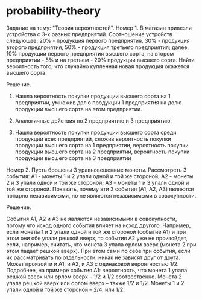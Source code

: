 # probability-theory
Задание на тему: "Теория вероятностей". 
Номер 1. В магазин привезли устройства с 3-х разных предприятий. Соотношение устройств следующее: 20% - продукция первого предприятия, 30% - продукция второго предприятия, 50% - продукция третьего предприятия; далее, 10% продукции первого предприятия высшего сорта, на втором предприятии - 5% и на третьем - 20% продукции высшего сорта. Найти вероятность того, что случайно купленная новая продукция окажется высшего сорта.

Решение. 

1. Нашла вероятность покупки продукции высшего сорта на 1 предприятии, умножив долю продукции 1 предприятия на долю продукции высшего сорта на этом предприятии.

2. Аналогичные действия по 2 предприятию и 3 предприятию.
   
3. Нашла вероятность покупки продукции высшего сорта среди продукции всех предприятий, сложив вероятность покупки продукции высшего сорта на 1 предприятии, вероятность покупки продукции высшего сорта на 2 предприятии, вероятность покупки продукции высшего сорта на 3 предприятии

Номер 2. Пусть брошены 3 уравновешенные монеты. Рассмотреть 3 события:
A1 - монеты 1 и 2 упали одной и той же стороной;
A2 - монеты 2 и 3 упали одной и той же стороной;
A3 - монеты 1 и 3 упали одной и той же стороной.
Показать, почему эти 3 события (A1, A2, A3) являются попарно независимыми, но не являются независимыми в совокупности.

Решение. 

События А1, А2 и А3 не являются независимыми в совокупности, потому что исход одного события влияет на исход другого. Например, если монеты 1 и 2 упали одной и той же стороной (событие А1) и при этом они обе упали решкой вверх, то события А2 уже не произойдет, если, например, считать, что монета 3 упала орлом вверх (монета 2 при этом падает решкой вверх).
При этом сами по себе три события, если их рассматривать по отдельности, никак не зависят друг от друга. Может произойти и А1, и А2, и А3 с одинаковой вероятностью 1/2. Подробнее, на примере события А1: вероятность, что монета 1 упала решкой вверх или орлом вверх – 1/2 и 1/2 соотвественно. Монета 2 упала решкой вверх или орлом вверх – также 1/2 и 1/2. Монеты 1 и 2 упали одной и той же стороной – 2/4, или 1/2.
